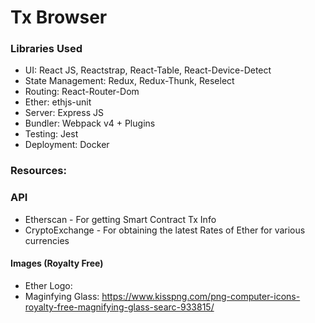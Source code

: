 # Tx Browser


### Libraries Used

- UI: React JS, Reactstrap, React-Table, React-Device-Detect
- State Management: Redux, Redux-Thunk, Reselect
- Routing: React-Router-Dom
- Ether: ethjs-unit
- Server: Express JS
- Bundler: Webpack v4 + Plugins
- Testing: Jest
- Deployment: Docker

### Resources:

### API
- Etherscan - For getting Smart Contract Tx Info
- CryptoExchange - For obtaining the latest Rates of Ether for various currencies

#### Images (Royalty Free)
- Ether Logo: 
- Maginfying Glass: https://www.kisspng.com/png-computer-icons-royalty-free-magnifying-glass-searc-933815/